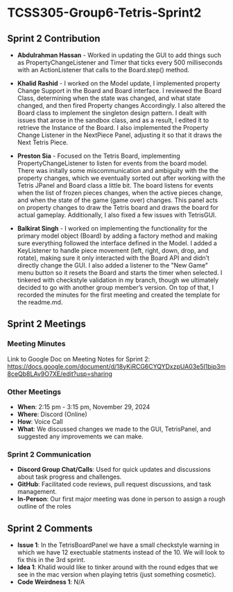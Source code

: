 # TCSS305-Group6-Tetris-Sprint2

## Sprint 2 Contribution

- **Abdulrahman Hassan**  - Worked in updating the GUI to add things such as PropertyChangeListener and Timer that ticks every 500 milliseconds with an ActionListener that calls to the Board.step() method.


- **Khalid Rashid**  - I worked on the Model update, I implemented property Change Support in the Board and Board interface. I reviewed the Board Class, determining when the state was changed, and what state changed, and then fired Property changes Accordingly. I also altered the Board class to implement the singleton design pattern. I dealt with issues that arose in the sandbox class, and as a result, I edited it to retrieve the Instance of the Board. I also implemented the Property Change Listener in the NextPiece Panel, adjusting it so that it draws the Next Tetris Piece.   


- **Preston Sia**  - Focused on the Tetris Board, implementing PropertyChangeListener
to listen for events from the board model. There was initally some miscommunication and
ambiguity with the the property changes, which we eventually sorted out after working
with the Tetris JPanel and Board class a little bit. The board listens for events
when the list of frozen pieces changes, when the active pieces change, and when
the state of the game (game over) changes. This panel acts on property changes to
draw the Tetris board and draws the board for actual gameplay. Additionally, I also
fixed a few issues with TetrisGUI.


- **Balkirat Singh**  - I worked on implementing the functionality for the primary model object (Board) by adding a factory method and making sure everything followed the interface defined in the Model. I added a KeyListener to handle piece movement (left, right, down, drop, and rotate), making sure it only interacted with the Board API and didn’t directly change the GUI. I also added a listener to the "New Game" menu button so it resets the Board and starts the timer when selected. I tinkered with checkstyle validation in my branch, though we ultimately decided to go with another group member’s version. On top of that, I recorded the minutes for the first meeting and created the template for the readme.md.

## Sprint 2 Meetings

### Meeting Minutes
Link to Google Doc on Meeting Notes for Sprint 2:
https://docs.google.com/document/d/18yKiRCG6CYQYDxzpUA03e5I1bip3m8ceQb8LAv9O7XE/edit?usp=sharing

### Other Meetings
- **When**: 2:15 pm - 3:15 pm, November 29, 2024
- **Where**: Discord (Online)
- **How**: Voice Call
- **What**: We discussed changes we made to the GUI, TetrisPanel, and suggested any improvements we can make. 

### Sprint 2 Communication

- **Discord Group Chat/Calls**: Used for quick updates and discussions about task progress and challenges.  
- **GitHub**: Facilitated code reviews, pull request discussions, and task management.  
- **In-Person**: Our first major meeting was done in person to assign a rough outline of the roles

## Sprint 2 Comments
- **Issue 1**: In the TetrisBoardPanel we have a small checkstyle warning in which we have 12 exectuable statments instead of the 10. We will look to fix this in the 3rd sprint.
- **Idea 1**: Khalid would like to tinker around with the round edges that we see in the mac version when playing tetris (just something cosmetic).
- **Code Weirdness 1**: N/A

